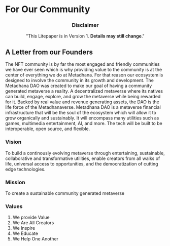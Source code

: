 # For Our Community

<center>

### Disclaimer

"This Litepaper is in Version 1. **Details may still change**."

</center>

## A Letter from our Founders

The NFT community is by far the most engaged and friendly communities we have ever seen which is why providing value to the community is at the center of everything we do at Metadhana. For that reason our ecosystem is designed to involve the community in its growth and development. The Metadhana DAO was created to make our goal of having a community generated metaverse a reality. A decentralized metaverse where its natives can build, engage, explore, and grow the metaverse while being rewarded for it. Backed by real value and revenue generating assets, the DAO is the life force of the Metadhanaverse. Metadhana DAO is a metaverse financial infrastructure that will be the soul of the ecosystem which will allow it to grow organically and sustainably. It will encompass many utilities such as games, multimedia entertainment, AI, and more. The tech will be built to be interoperable, open source, and flexible.

### Vision

To build a continously evolving metaverse through entertaining, sustainable, collaborative and transformative utilities, enable creators from all walks of life, universal access to opportunities, and the democratization of cutting edge technologies.

### Mission

To create a sustainable community generated metaverse

### Values

1. We provide Value
2. We Are All Creators
3. We Inspire
4. We Educate
5. We Help One Another

